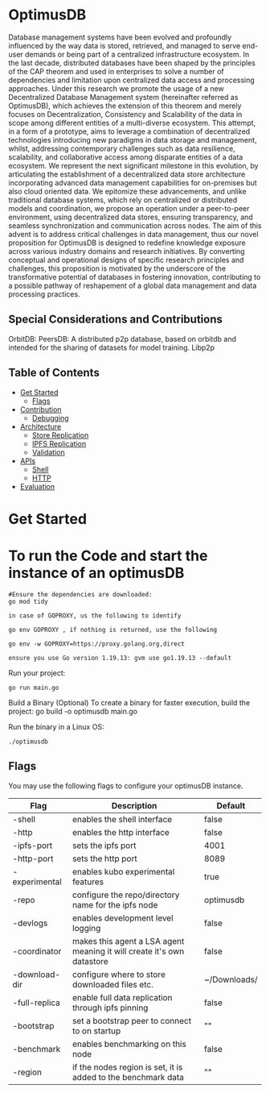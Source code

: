# OptimusDB

Database management systems have been evolved and profoundly influenced by the way data is stored, retrieved, and managed
to serve end-user demands or being part of a centralized infrastructure ecosystem.
In the last decade, distributed databases have been shaped by the principles of the CAP theorem and used in enterprises
to solve a number of dependencies and limitation upon centralized data access and processing approaches.
Under this research we promote the usage of a new Decentralized Database Management system (hereinafter referred as OptimusDB),
which achieves the extension of this theorem  and merely focuses on Decentralization, Consistency and Scalability of the data
in scope among different entities of a multi-diverse ecosystem. This attempt, in a form of a prototype, aims to leverage
a combination of decentralized technologies introducing new paradigms in data storage and management, whilst, addressing
contemporary challenges such as data resilience, scalability, and collaborative access among disparate entities of a data ecosystem.
We represent the next significant milestone in this evolution, by articulating the establishment of a decentralized data store architecture
incorporating advanced data management capabilities for on-premises but also cloud oriented data.
We epitomize these advancements, and unlike traditional database systems, which rely on centralized or distributed models and coordination,
we propose an operation under a peer-to-peer environment, using decentralized data stores, ensuring transparency, and seamless synchronization
and communication across nodes. The aim of this advent is to address critical challenges in data management, thus our novel proposition for OptimusDB
is designed to redefine knowledge exposure across various industry domains and research initiatives.
By converting conceptual and operational designs of specific research principles and challenges, this proposition
is motivated by the underscore of the transformative potential of databases in fostering innovation, contributing to a possible
pathway of reshapement of a global data management and data processing practices.



## Special Considerations and Contributions
OrbitDB:
PeersDB: A distributed p2p database, based on orbitdb and intended for the sharing of datasets for model training.
Libp2p


## Table of Contents
- [Get Started](#get-started)
  - [Flags](#flags)
- [Contribution](#contribution)
  - [Debugging](#debugging)
- [Architecture](#architecture)
  - [Store Replication](#store-replication)
  - [IPFS Replication](#ipfs-replication)
  - [Validation](#validation)
- [APIs](#apis)
  - [Shell](#shell)
  - [HTTP](#http)
- [Evaluation](#evaluation)

# Get Started
# To run the Code and start the instance of an optimusDB


```shell
#Ensure the dependencies are downloaded:
go mod tidy

in case of GOPROXY, us the following to identify

go env GOPROXY , if nothing is returned, use the following

go env -w GOPROXY=https://proxy.golang.org,direct

ensure you use Go version 1.19.13: gvm use go1.19.13 --default

```

Run your project:
```shell
go run main.go
```

Build a Binary (Optional)
To create a binary for faster execution, build the project:
go build -o optimusdb main.go

Run the binary in a Linux OS:
```shell
./optimusdb
```



## Flags
You may use the following flags to configure your optimusDB instance.

| Flag           | Description | Default |
|----------------|-------------|---------|
| -shell | enables the shell interface | false |
| -http | enables the http interface | false |
| -ipfs-port | sets the ipfs port | 4001 |
| -http-port | sets the http port | 8089 |
| -experimental  | enables kubo experimental features | true |
| -repo | configure the repo/directory name for the ipfs node | optimusdb |
| -devlogs | enables development level logging | false |
| -coordinator | makes this agent a LSA agent meaning it will create it's own datastore | false |
| -download-dir | configure where to store downloaded files etc. | ~/Downloads/ |
| -full-replica | enable full data replication through ipfs pinning | false |
| -bootstrap    | set a bootstrap peer to connect to on startup | "" |
| -benchmark    | enables benchmarking on this node | false |
| -region       | if the nodes region is set, it is added to the benchmark data | "" |
